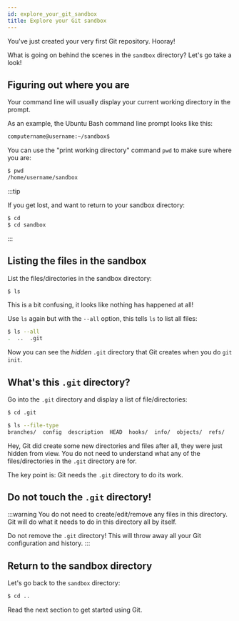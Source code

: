 ```yaml
---
id: explore_your_git_sandbox
title: Explore your Git sandbox
---
```


You've just created your very first Git repository.
Hooray!

What is going on behind the scenes in the `sandbox` directory?
Let's go take a look!

## Figuring out where you are

Your command line will usually display your current working directory in the prompt.

As an example, the Ubuntu Bash command line prompt looks like this:

```bash
computername@username:~/sandbox$
```

You can use the "print working directory" command `pwd` to make sure where you are:

```bash
$ pwd
/home/username/sandbox
```

:::tip

If you get lost, and want to return to your sandbox directory:

```bash
$ cd
$ cd sandbox
```

:::

## Listing the files in the sandbox

List the files/directories in the sandbox directory:

```bash
$ ls
```

This is a bit confusing, it looks like nothing has happened at all!

Use `ls` again but with the `--all` option, this tells `ls` to list all files:

```bash
$ ls --all
.  ..  .git
```

Now you can see the _hidden_ `.git` directory that Git creates when you do `git init`.

## What's this `.git` directory?

Go into the `.git` directory and display a list of file/directories:

```bash
$ cd .git

$ ls --file-type
branches/  config  description  HEAD  hooks/  info/  objects/  refs/
```

Hey, Git did create some new directories and files after all, they were just hidden from view.
You do not need to understand what any of the files/directories in the `.git` directory are for.

The key point is: Git needs the `.git` directory to do its work.

## Do not touch the `.git` directory!

:::warning
You do not need to create/edit/remove any files in this directory.
Git will do what it needs to do in this directory all by itself.

Do not remove the `.git` directory!
This will throw away all your Git configuration and history.
:::

## Return to the sandbox directory

Let's go back to the `sandbox` directory:

```bash
$ cd ..
```

Read the next section to get started using Git.
